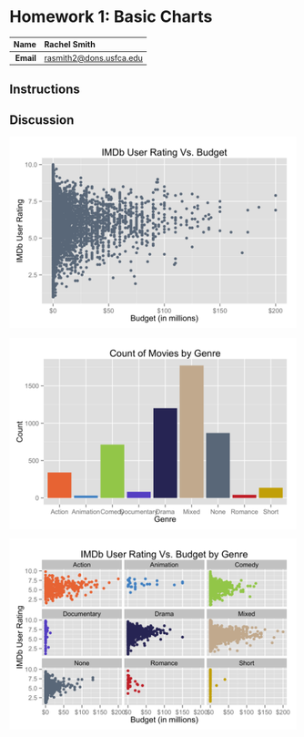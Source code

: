 Homework 1: Basic Charts
==============================

| **Name**  | Rachel Smith  |
|----------:|:-------------|
| **Email** | rasmith2@dons.usfca.edu |

## Instructions ##


## Discussion ##

![](hw1-scatter.png)


![](hw1-bar.png)


![](hw1-multiples.png)

